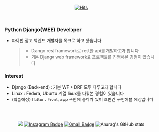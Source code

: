 <div align=center>
  
[![Hits](https://hits.seeyoufarm.com/api/count/incr/badge.svg?url=https%3A%2F%2Fgithub.com%2Fkidsage%2Fhit-counter&count_bg=%23009310&title_bg=%23222121&icon=python.svg&icon_color=%23EFEFEF&title=hits&edge_flat=false)](https://hits.seeyoufarm.com)
  
</div>

<br>

### Python Django(WEB) Developer
- 파이썬 장고 백엔드 개발자를 목표로 하고 있습니다  
  > - Django rest framework로 rest한 api를 개발하고자 합니다  
  > - 기본 Django web framework로 프로젝트를 진행해본 경험이 있습니다

### Interest
+ Django (Back-end) : 기본 WF + DRF 모두 다루고자 합니다
+ Linux : Fedora, Ubuntu 계열 linux를 다뤄본 경험이 있습니다  
+ (학습예정) flutter : Front, app 구현에 흥미가 있어 조만간 구현해볼 예정입니다

<br><br>

<div align=center>


<a href="https://velog.io/@kidsage92" target="_blank"><img src="https://img.shields.io/badge/Velog-20c997?style=flat-square&logo=Vimeo&logoColor=white"/></a>
[![Instagram Badge](https://img.shields.io/badge/-Instagram-dd2a7b?style=flat-square&logo=instagram&logoColor=white&link=https://www.instagram.com/achrosage/)](https://www.instagram.com/achrosage/) 
[![Gmail Badge](https://img.shields.io/badge/-Gmail-d14836?style=flat-square&logo=Gmail&logoColor=white&link=mailto:ruhyun921@gmail.com)](mailto:ruhyun92@gmail.com)
![Anurag's GitHub stats](https://github-readme-stats.vercel.app/api?username=kidsage&show_icons=true&theme=radical)
</div>
